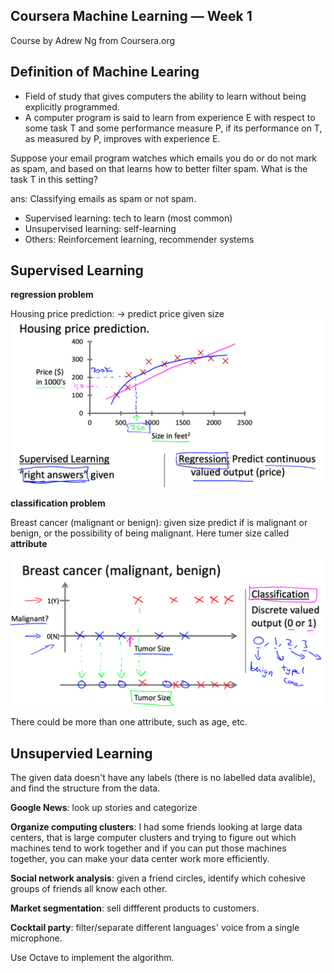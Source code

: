 ## Coursera Machine Learning — Week 1

Course by Adrew Ng from Coursera.org

## Definition of Machine Learing

* Field of study that gives computers the ability to learn without being explicitly programmed.
*  A computer program is said to learn from experience E with respect to some task T and some performance measure P, if its performance on T, as measured by P, improves with experience E.

Suppose your email program watches which emails you do or do not mark as spam, and based on that learns how to better filter spam. What is the task T in this setting?

ans: Classifying emails as spam or not spam.

* Supervised learning: tech to learn (most common)
* Unsupervised learning: self-learning
* Others: Reinforcement learning, recommender systems

## Supervised Learning

**regression problem**

Housing price prediction:  -> predict price given size![Screen Shot 2021-02-24 at 8.58.22 AM](resources/1.png)

**classification problem**

Breast cancer (malignant or benign):  given size predict if is malignant or benign, or the possibility of being malignant. Here tumer size called **attribute** 

![Screen Shot 2021-02-24 at 9.06.05 AM](resources/2.png)

There could be more than one attribute, such as age, etc.

## Unsupervied Learning

The given data doesn't have any labels (there is no labelled data avalible), and find the structure from the data.

**Google News**: look up stories and categorize

**Organize computing clusters**: I had some friends looking at large data centers, that is large computer clusters and trying to figure out which machines tend to work together and if you can put those machines together, you can make your data center work more efficiently.

**Social network analysis**: given a friend circles, identify which cohesive groups of friends all know each other.

**Market segmentation**: sell diffferent products to customers.

**Cocktail party**: filter/separate different languages' voice from a single microphone.

Use Octave to implement the algorithm.